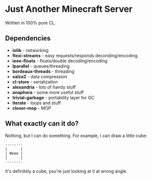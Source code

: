 Just Another Minecraft Server
==============================

Written in 100% pure CL.

Dependencies
-------------
* **iolib** - networking
* **flexi-streams** - easy requests/responds deconding/encoding.
* **ieee-floats** - floats/double decoding/encoding
* **lparallel** - queues/threading
* **bordeaux-threads** - threading
* **salza2** - data compression
* **cl-store** - serialization
* **alexandria** - lots of handy stuff
* **anaphora** - some more useful stuff
* **trivial-garbage** - portability layer for GC
* **iterate** - loops and stuff
* **closer-mop** - MOP

What exactly can it do?
------------------------
Nothing, but I can do something. For example, I can draw a little cube:

    --------
    |      |
    | Weee |
    |      |
    --------

It's definitely a cube, you're just looking at it at wrong angle.
